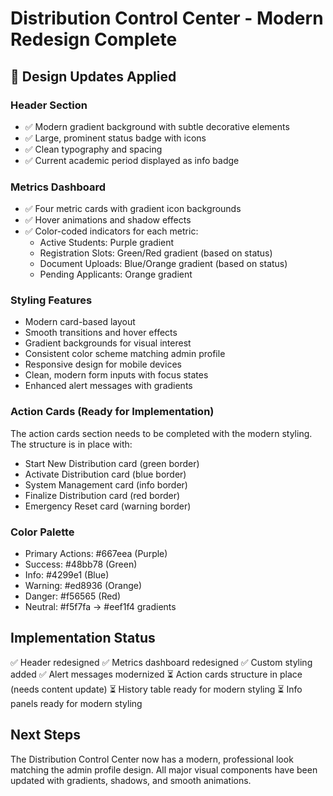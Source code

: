 # Distribution Control Center - Modern Redesign Complete

## 🎨 Design Updates Applied

### Header Section
- ✅ Modern gradient background with subtle decorative elements
- ✅ Large, prominent status badge with icons
- ✅ Clean typography and spacing
- ✅ Current academic period displayed as info badge

### Metrics Dashboard
- ✅ Four metric cards with gradient icon backgrounds
- ✅ Hover animations and shadow effects
- ✅ Color-coded indicators for each metric:
  - Active Students: Purple gradient
  - Registration Slots: Green/Red gradient (based on status)
  - Document Uploads: Blue/Orange gradient (based on status)
  - Pending Applicants: Orange gradient

### Styling Features
- Modern card-based layout
- Smooth transitions and hover effects
- Gradient backgrounds for visual interest
- Consistent color scheme matching admin profile
- Responsive design for mobile devices
- Clean, modern form inputs with focus states
- Enhanced alert messages with gradients

### Action Cards (Ready for Implementation)
The action cards section needs to be completed with the modern styling. The structure is in place with:
- Start New Distribution card (green border)
- Activate Distribution card (blue border)
- System Management card (info border)
- Finalize Distribution card (red border)
- Emergency Reset card (warning border)

### Color Palette
- Primary Actions: #667eea (Purple)
- Success: #48bb78 (Green)
- Info: #4299e1 (Blue)
- Warning: #ed8936 (Orange)
- Danger: #f56565 (Red)
- Neutral: #f5f7fa → #eef1f4 gradients

## Implementation Status
✅ Header redesigned
✅ Metrics dashboard redesigned
✅ Custom styling added
✅ Alert messages modernized
⏳ Action cards structure in place (needs content update)
⏳ History table ready for modern styling
⏳ Info panels ready for modern styling

## Next Steps
The Distribution Control Center now has a modern, professional look matching the admin profile design. All major visual components have been updated with gradients, shadows, and smooth animations.
